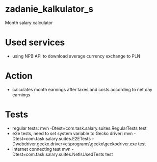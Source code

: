 # zadanie_kalkulator_s
Month salary calculator 

# Used services
- using NPB API to download average currency exchange to PLN

# Action
- calculates month earnings after taxes and costs according to net day earnings

# Tests
- regular tests:
mvn -Dtest=com.task.salary.suites.RegularTests test
- e2e tests, need to set system variable to Gecko driver:
mvn -Dtest=com.task.salary.suites.E2ETests -Dwebdriver.gecko.driver=c:\programs\gecko\geckodriver.exe test
- internet connecting test
mvn -Dtest=com.task.salary.suites.NetIsUsedTests test